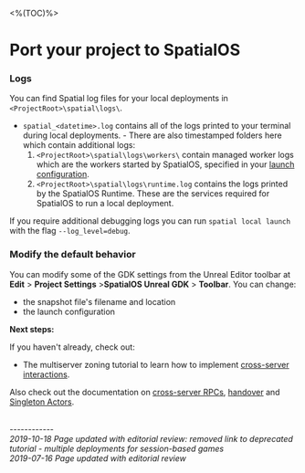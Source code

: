 <%(TOC)%>

# Port your project to SpatialOS

### Logs

You can find Spatial log files for your local deployments in `<ProjectRoot>\spatial\logs\`.  

- `spatial_<datetime>.log` contains all of the logs printed to your terminal during local deployments. - There are also timestamped folders here which contain additional logs:
  1. `<ProjectRoot>\spatial\logs\workers\` contain managed worker logs which are the workers started by SpatialOS, specified in your [launch configuration]({{urlRoot}}/content/glossary#launch-configuration).
  2. `<ProjectRoot>\spatial\logs\runtime.log` contains the logs printed by the SpatialOS Runtime. These are the services required for SpatialOS to run a local deployment.  

If you require additional debugging logs you can run `spatial local launch` with the flag `--log_level=debug`.

### Modify the default behavior

You can modify some of the GDK settings from the Unreal Editor toolbar at **Edit** > **Project Settings** >**SpatialOS Unreal GDK** > **Toolbar**.
You can change:

- the snapshot file's filename and location
- the launch configuration

**Next steps:** </br>

If you haven't already, check out:
- The multiserver zoning tutorial to learn how to implement [cross-server interactions]({{urlRoot}}/content/tutorials/multiserver-shooter/tutorial-multiserver-intro).  

Also check out the documentation on [cross-server RPCs]({{urlRoot}}/content/cross-server-rpcs), [handover]({{urlRoot}}/content/actor-handover) and [Singleton Actors]({{urlRoot}}/content/singleton-actors).

<br/>------------<br/>
_2019-10-18 Page updated with editorial review: removed link to deprecated tutorial - multiple deployments for session-based games_<br/>
_2019-07-16 Page updated with editorial review_<br/>
